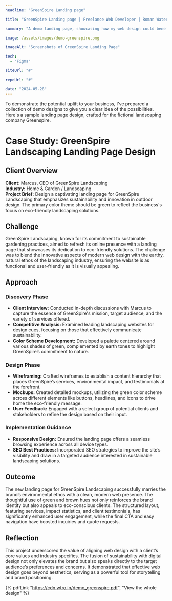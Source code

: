 ```yaml
---
headline: "GreenSpire Landing page"

title: "GreenSpire Landing page | Freelance Web Developer | Roman Waters"

summary: "A demo landing page, showcasing how my web design could benefit your business."

image: /assets/images/demo-greenspire.png

imageAlt: "Screenshots of GreenSpire Landing Page"

tech:
  - "Figma"

siteUrl: "#"

repoUrl: "#"

date: "2024-05-28"
---
```


To demonstrate the potential uplift to your business, I've prepared a collection of demo designs to give you a clear idea of the possibilities. Here's a sample landing page design, crafted for the fictional landscaping company Greenspire.

# Case Study: GreenSpire Landscaping Landing Page Design

## Client Overview

**Client:** Marcus, CEO of GreenSpire Landscaping  
**Industry:** Home & Garden / Landscaping  
**Project Brief:** Design a captivating landing page for GreenSpire Landscaping that emphasizes sustainability and innovation in outdoor design. The primary color theme should be green to reflect the business's focus on eco-friendly landscaping solutions.

## Challenge

GreenSpire Landscaping, known for its commitment to sustainable gardening practices, aimed to refresh its online presence with a landing page that showcases its dedication to eco-friendly solutions. The challenge was to blend the innovative aspects of modern web design with the earthy, natural ethos of the landscaping industry, ensuring the website is as functional and user-friendly as it is visually appealing.

## Approach

### Discovery Phase

- **Client Interview:** Conducted in-depth discussions with Marcus to capture the essence of GreenSpire's mission, target audience, and the variety of services offered.
- **Competitive Analysis:** Examined leading landscaping websites for design cues, focusing on those that effectively communicate sustainability.
- **Color Scheme Development:** Developed a palette centered around various shades of green, complemented by earth tones to highlight GreenSpire’s commitment to nature.

### Design Phase

- **Wireframing:** Crafted wireframes to establish a content hierarchy that places GreenSpire’s services, environmental impact, and testimonials at the forefront.
- **Mockups:** Created detailed mockups, utilizing the green color scheme across different elements like buttons, headlines, and icons to drive home the eco-friendly message.
- **User Feedback:** Engaged with a select group of potential clients and stakeholders to refine the design based on their input.

### Implementation Guidance

- **Responsive Design:** Ensured the landing page offers a seamless browsing experience across all device types.
- **SEO Best Practices:** Incorporated SEO strategies to improve the site’s visibility and draw in a targeted audience interested in sustainable landscaping solutions.

## Outcome

The new landing page for GreenSpire Landscaping successfully marries the brand’s environmental ethos with a clean, modern web presence. The thoughtful use of green and brown hues not only reinforces the brand identity but also appeals to eco-conscious clients. The structured layout, featuring services, impact statistics, and client testimonials, has significantly enhanced user engagement, while the final CTA and easy navigation have boosted inquiries and quote requests.

## Reflection

This project underscored the value of aligning web design with a client’s core values and industry specifics. The fusion of sustainability with digital design not only elevates the brand but also speaks directly to the target audience’s preferences and concerns. It demonstrated that effective web design goes beyond aesthetics, serving as a powerful tool for storytelling and brand positioning.

{% pdfLink "https://cdn.wtro.in/demo_greenspire.pdf", "View the whole design" %}
